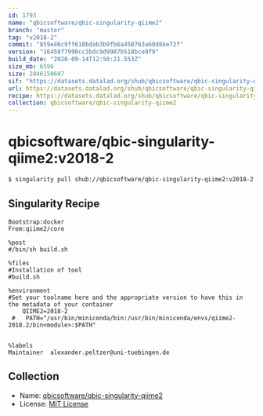 ```yaml
---
id: 1793
name: "qbicsoftware/qbic-singularity-qiime2"
branch: "master"
tag: "v2018-2"
commit: "859e46c9ff610bdab3b9fb6a450763a60d8be72f"
version: "16458f7990cc3bdc9d9987b518bce9f9"
build_date: "2020-09-14T12:50:21.553Z"
size_mb: 6596
size: 2846150687
sif: "https://datasets.datalad.org/shub/qbicsoftware/qbic-singularity-qiime2/v2018-2/2020-09-14-859e46c9-16458f79/16458f7990cc3bdc9d9987b518bce9f9.simg"
url: https://datasets.datalad.org/shub/qbicsoftware/qbic-singularity-qiime2/v2018-2/2020-09-14-859e46c9-16458f79/
recipe: https://datasets.datalad.org/shub/qbicsoftware/qbic-singularity-qiime2/v2018-2/2020-09-14-859e46c9-16458f79/Singularity
collection: qbicsoftware/qbic-singularity-qiime2
---
```


# qbicsoftware/qbic-singularity-qiime2:v2018-2

```bash
$ singularity pull shub://qbicsoftware/qbic-singularity-qiime2:v2018-2
```

## Singularity Recipe

```singularity
Bootstrap:docker
From:qiime2/core

%post
#/bin/sh build.sh

%files
#Installation of tool
#build.sh

%environment
#Set your toolname here and the appropriate version to have this in the metadata of your container
    QIIME2=2018-2
 #   PATH="/usr/bin/miniconda/bin:/usr/bin/miniconda/envs/qiime2-2018.2/bin<module>:$PATH"


%labels
Maintainer	alexander.peltzer@uni-tuebingen.de
```

## Collection

 - Name: [qbicsoftware/qbic-singularity-qiime2](https://github.com/qbicsoftware/qbic-singularity-qiime2)
 - License: [MIT License](https://api.github.com/licenses/mit)

